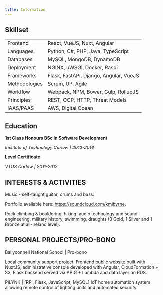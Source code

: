 ```yaml
---
title: Information
---
```


## Skillset

|               |                                        |
| ------------- | -------------------------------------- |
| Frontend      | React, VueJS, Nuxt, Angular            |
| Languages     | Python, C#, PHP, Java, TypeScript      |
| Databases     | MySQL, MongoDB, DynamoDB               |
| Deployment    | NGINX, uWSGI, Docker, Raspi            |
| Frameworks    | Flask, FastAPI, Django, Angular, VueJS |
| Methodologies | Scrum, UP, Agile                       |
| Workflow      | Webpack, NPM, Bower, Gulp, RollupJS    |
| Principles    | REST, OOP, HTTP, Threat Models         |
| IAAS/PAAS     | AWS, Digital Ocean                     |

## Education

**1st Class Honours BSc in Software Development**

_Institute of Technology Carlow | 2012-2016_

**Level Certificate**

_VTOS Carlow | 2011-2012_

## INTERESTS & ACTIVITIES

Music - self-taught guitar, drums and bass.

Portfolio available here: <https://soundcloud.com/kmjbyrne>.

Rock climbing & bouldering, hiking, audio technology and sound engineering,
military history, swimming, draughts (3 Gold, 1 Silver and 1 Bronze at
all-Ireland level).

## PERSONAL PROJECTS/PRO-BONO

Ballyconnell National School | Pro-bono

Local community support project. Frontend
[public website](https://ballyconnellns.ie) built with NuxtJS, administrative
console developed with Angular, CloudFormation + S3, Flask backend served via
APIG + Lambda and data layer on RDS.

PiLYNK | [RPi, Flask, JavaScript, MySQL] IoT home automation system allowing
remote control of lighting units and automated security.
